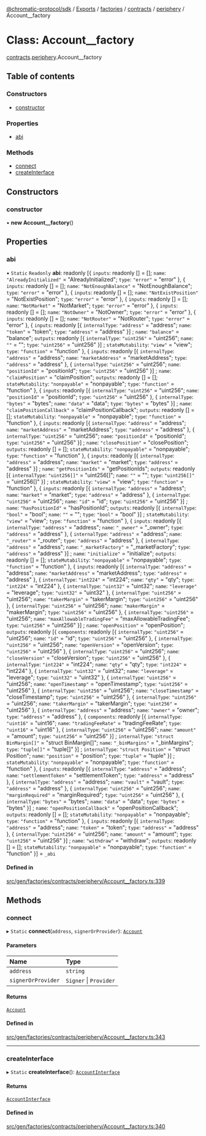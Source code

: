 [@chromatic-protocol/sdk](../README.md) / [Exports](../modules.md) / [factories](../modules/factories.md) / [contracts](../modules/factories.contracts.md) / [periphery](../modules/factories.contracts.periphery.md) / Account\_\_factory

# Class: Account\_\_factory

[contracts](../modules/factories.contracts.md).[periphery](../modules/factories.contracts.periphery.md).Account__factory

## Table of contents

### Constructors

- [constructor](factories.contracts.periphery.Account__factory.md#constructor)

### Properties

- [abi](factories.contracts.periphery.Account__factory.md#abi)

### Methods

- [connect](factories.contracts.periphery.Account__factory.md#connect)
- [createInterface](factories.contracts.periphery.Account__factory.md#createinterface)

## Constructors

### constructor

• **new Account__factory**()

## Properties

### abi

▪ `Static` `Readonly` **abi**: readonly [{ `inputs`: readonly [] = []; `name`: ``"AlreadyInitialized"`` = "AlreadyInitialized"; `type`: ``"error"`` = "error" }, { `inputs`: readonly [] = []; `name`: ``"NotEnoughBalance"`` = "NotEnoughBalance"; `type`: ``"error"`` = "error" }, { `inputs`: readonly [] = []; `name`: ``"NotExistPosition"`` = "NotExistPosition"; `type`: ``"error"`` = "error" }, { `inputs`: readonly [] = []; `name`: ``"NotMarket"`` = "NotMarket"; `type`: ``"error"`` = "error" }, { `inputs`: readonly [] = []; `name`: ``"NotOwner"`` = "NotOwner"; `type`: ``"error"`` = "error" }, { `inputs`: readonly [] = []; `name`: ``"NotRouter"`` = "NotRouter"; `type`: ``"error"`` = "error" }, { `inputs`: readonly [{ `internalType`: ``"address"`` = "address"; `name`: ``"token"`` = "token"; `type`: ``"address"`` = "address" }] ; `name`: ``"balance"`` = "balance"; `outputs`: readonly [{ `internalType`: ``"uint256"`` = "uint256"; `name`: ``""`` = ""; `type`: ``"uint256"`` = "uint256" }] ; `stateMutability`: ``"view"`` = "view"; `type`: ``"function"`` = "function" }, { `inputs`: readonly [{ `internalType`: ``"address"`` = "address"; `name`: ``"marketAddress"`` = "marketAddress"; `type`: ``"address"`` = "address" }, { `internalType`: ``"uint256"`` = "uint256"; `name`: ``"positionId"`` = "positionId"; `type`: ``"uint256"`` = "uint256" }] ; `name`: ``"claimPosition"`` = "claimPosition"; `outputs`: readonly [] = []; `stateMutability`: ``"nonpayable"`` = "nonpayable"; `type`: ``"function"`` = "function" }, { `inputs`: readonly [{ `internalType`: ``"uint256"`` = "uint256"; `name`: ``"positionId"`` = "positionId"; `type`: ``"uint256"`` = "uint256" }, { `internalType`: ``"bytes"`` = "bytes"; `name`: ``"data"`` = "data"; `type`: ``"bytes"`` = "bytes" }] ; `name`: ``"claimPositionCallback"`` = "claimPositionCallback"; `outputs`: readonly [] = []; `stateMutability`: ``"nonpayable"`` = "nonpayable"; `type`: ``"function"`` = "function" }, { `inputs`: readonly [{ `internalType`: ``"address"`` = "address"; `name`: ``"marketAddress"`` = "marketAddress"; `type`: ``"address"`` = "address" }, { `internalType`: ``"uint256"`` = "uint256"; `name`: ``"positionId"`` = "positionId"; `type`: ``"uint256"`` = "uint256" }] ; `name`: ``"closePosition"`` = "closePosition"; `outputs`: readonly [] = []; `stateMutability`: ``"nonpayable"`` = "nonpayable"; `type`: ``"function"`` = "function" }, { `inputs`: readonly [{ `internalType`: ``"address"`` = "address"; `name`: ``"market"`` = "market"; `type`: ``"address"`` = "address" }] ; `name`: ``"getPositionIds"`` = "getPositionIds"; `outputs`: readonly [{ `internalType`: ``"uint256[]"`` = "uint256[]"; `name`: ``""`` = ""; `type`: ``"uint256[]"`` = "uint256[]" }] ; `stateMutability`: ``"view"`` = "view"; `type`: ``"function"`` = "function" }, { `inputs`: readonly [{ `internalType`: ``"address"`` = "address"; `name`: ``"market"`` = "market"; `type`: ``"address"`` = "address" }, { `internalType`: ``"uint256"`` = "uint256"; `name`: ``"id"`` = "id"; `type`: ``"uint256"`` = "uint256" }] ; `name`: ``"hasPositionId"`` = "hasPositionId"; `outputs`: readonly [{ `internalType`: ``"bool"`` = "bool"; `name`: ``""`` = ""; `type`: ``"bool"`` = "bool" }] ; `stateMutability`: ``"view"`` = "view"; `type`: ``"function"`` = "function" }, { `inputs`: readonly [{ `internalType`: ``"address"`` = "address"; `name`: ``"_owner"`` = "\_owner"; `type`: ``"address"`` = "address" }, { `internalType`: ``"address"`` = "address"; `name`: ``"_router"`` = "\_router"; `type`: ``"address"`` = "address" }, { `internalType`: ``"address"`` = "address"; `name`: ``"_marketFactory"`` = "\_marketFactory"; `type`: ``"address"`` = "address" }] ; `name`: ``"initialize"`` = "initialize"; `outputs`: readonly [] = []; `stateMutability`: ``"nonpayable"`` = "nonpayable"; `type`: ``"function"`` = "function" }, { `inputs`: readonly [{ `internalType`: ``"address"`` = "address"; `name`: ``"marketAddress"`` = "marketAddress"; `type`: ``"address"`` = "address" }, { `internalType`: ``"int224"`` = "int224"; `name`: ``"qty"`` = "qty"; `type`: ``"int224"`` = "int224" }, { `internalType`: ``"uint32"`` = "uint32"; `name`: ``"leverage"`` = "leverage"; `type`: ``"uint32"`` = "uint32" }, { `internalType`: ``"uint256"`` = "uint256"; `name`: ``"takerMargin"`` = "takerMargin"; `type`: ``"uint256"`` = "uint256" }, { `internalType`: ``"uint256"`` = "uint256"; `name`: ``"makerMargin"`` = "makerMargin"; `type`: ``"uint256"`` = "uint256" }, { `internalType`: ``"uint256"`` = "uint256"; `name`: ``"maxAllowableTradingFee"`` = "maxAllowableTradingFee"; `type`: ``"uint256"`` = "uint256" }] ; `name`: ``"openPosition"`` = "openPosition"; `outputs`: readonly [{ `components`: readonly [{ `internalType`: ``"uint256"`` = "uint256"; `name`: ``"id"`` = "id"; `type`: ``"uint256"`` = "uint256" }, { `internalType`: ``"uint256"`` = "uint256"; `name`: ``"openVersion"`` = "openVersion"; `type`: ``"uint256"`` = "uint256" }, { `internalType`: ``"uint256"`` = "uint256"; `name`: ``"closeVersion"`` = "closeVersion"; `type`: ``"uint256"`` = "uint256" }, { `internalType`: ``"int224"`` = "int224"; `name`: ``"qty"`` = "qty"; `type`: ``"int224"`` = "int224" }, { `internalType`: ``"uint32"`` = "uint32"; `name`: ``"leverage"`` = "leverage"; `type`: ``"uint32"`` = "uint32" }, { `internalType`: ``"uint256"`` = "uint256"; `name`: ``"openTimestamp"`` = "openTimestamp"; `type`: ``"uint256"`` = "uint256" }, { `internalType`: ``"uint256"`` = "uint256"; `name`: ``"closeTimestamp"`` = "closeTimestamp"; `type`: ``"uint256"`` = "uint256" }, { `internalType`: ``"uint256"`` = "uint256"; `name`: ``"takerMargin"`` = "takerMargin"; `type`: ``"uint256"`` = "uint256" }, { `internalType`: ``"address"`` = "address"; `name`: ``"owner"`` = "owner"; `type`: ``"address"`` = "address" }, { `components`: readonly [{ `internalType`: ``"uint16"`` = "uint16"; `name`: ``"tradingFeeRate"`` = "tradingFeeRate"; `type`: ``"uint16"`` = "uint16" }, { `internalType`: ``"uint256"`` = "uint256"; `name`: ``"amount"`` = "amount"; `type`: ``"uint256"`` = "uint256" }] ; `internalType`: ``"struct BinMargin[]"`` = "struct BinMargin[]"; `name`: ``"_binMargins"`` = "\_binMargins"; `type`: ``"tuple[]"`` = "tuple[]" }] ; `internalType`: ``"struct Position"`` = "struct Position"; `name`: ``"position"`` = "position"; `type`: ``"tuple"`` = "tuple" }] ; `stateMutability`: ``"nonpayable"`` = "nonpayable"; `type`: ``"function"`` = "function" }, { `inputs`: readonly [{ `internalType`: ``"address"`` = "address"; `name`: ``"settlementToken"`` = "settlementToken"; `type`: ``"address"`` = "address" }, { `internalType`: ``"address"`` = "address"; `name`: ``"vault"`` = "vault"; `type`: ``"address"`` = "address" }, { `internalType`: ``"uint256"`` = "uint256"; `name`: ``"marginRequired"`` = "marginRequired"; `type`: ``"uint256"`` = "uint256" }, { `internalType`: ``"bytes"`` = "bytes"; `name`: ``"data"`` = "data"; `type`: ``"bytes"`` = "bytes" }] ; `name`: ``"openPositionCallback"`` = "openPositionCallback"; `outputs`: readonly [] = []; `stateMutability`: ``"nonpayable"`` = "nonpayable"; `type`: ``"function"`` = "function" }, { `inputs`: readonly [{ `internalType`: ``"address"`` = "address"; `name`: ``"token"`` = "token"; `type`: ``"address"`` = "address" }, { `internalType`: ``"uint256"`` = "uint256"; `name`: ``"amount"`` = "amount"; `type`: ``"uint256"`` = "uint256" }] ; `name`: ``"withdraw"`` = "withdraw"; `outputs`: readonly [] = []; `stateMutability`: ``"nonpayable"`` = "nonpayable"; `type`: ``"function"`` = "function" }] = `_abi`

#### Defined in

[src/gen/factories/contracts/periphery/Account__factory.ts:339](https://github.com/chromatic-protocol/sdk/blob/9f6a4e3/src/gen/factories/contracts/periphery/Account__factory.ts#L339)

## Methods

### connect

▸ `Static` **connect**(`address`, `signerOrProvider`): [`Account`](../interfaces/contracts.periphery.Account.md)

#### Parameters

| Name | Type |
| :------ | :------ |
| `address` | `string` |
| `signerOrProvider` | `Signer` \| `Provider` |

#### Returns

[`Account`](../interfaces/contracts.periphery.Account.md)

#### Defined in

[src/gen/factories/contracts/periphery/Account__factory.ts:343](https://github.com/chromatic-protocol/sdk/blob/9f6a4e3/src/gen/factories/contracts/periphery/Account__factory.ts#L343)

___

### createInterface

▸ `Static` **createInterface**(): [`AccountInterface`](../interfaces/AccountInterface.md)

#### Returns

[`AccountInterface`](../interfaces/AccountInterface.md)

#### Defined in

[src/gen/factories/contracts/periphery/Account__factory.ts:340](https://github.com/chromatic-protocol/sdk/blob/9f6a4e3/src/gen/factories/contracts/periphery/Account__factory.ts#L340)
